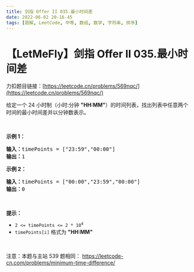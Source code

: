```yaml
---
title: 剑指 Offer II 035.最小时间差
date: 2022-06-02 20-16-45
tags: [题解, LeetCode, 中等, 数组, 数学, 字符串, 排序]
---
```


# 【LetMeFly】剑指 Offer II 035.最小时间差

力扣题目链接：[https://leetcode.cn/problems/569nqc/](https://leetcode.cn/problems/569nqc/)

<p>给定一个 24 小时制（小时:分钟 <strong>&quot;HH:MM&quot;</strong>）的时间列表，找出列表中任意两个时间的最小时间差并以分钟数表示。</p>

<p>&nbsp;</p>

<p><strong>示例 1：</strong></p>

<pre>
<strong>输入：</strong>timePoints = [&quot;23:59&quot;,&quot;00:00&quot;]
<strong>输出：</strong>1
</pre>

<p><strong>示例 2：</strong></p>

<pre>
<strong>输入：</strong>timePoints = [&quot;00:00&quot;,&quot;23:59&quot;,&quot;00:00&quot;]
<strong>输出：</strong>0
</pre>

<p>&nbsp;</p>

<p><strong>提示：</strong></p>

<ul>
	<li><code>2 &lt;= timePoints &lt;= 2 * 10<sup>4</sup></code></li>
	<li><code>timePoints[i]</code> 格式为 <strong>&quot;HH:MM&quot;</strong></li>
</ul>

<p>&nbsp;</p>

<p><meta charset="UTF-8" />注意：本题与主站 539&nbsp;题相同：&nbsp;<a href="https://leetcode-cn.com/problems/minimum-time-difference/">https://leetcode-cn.com/problems/minimum-time-difference/</a></p>


    